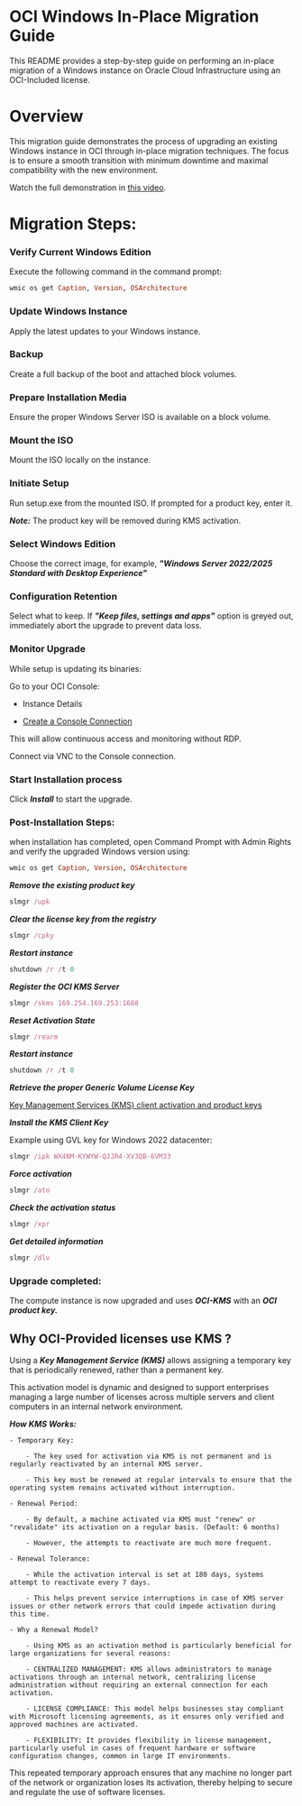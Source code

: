 # OCI Windows In-Place Migration Guide

This README provides a step-by-step guide on performing an in-place migration of a Windows instance on Oracle Cloud Infrastructure using an OCI-Included license.

# Overview

This migration guide demonstrates the process of upgrading an existing Windows instance in OCI through in-place migration techniques. 
The focus is to ensure a smooth transition with minimum downtime and maximal compatibility with the new environment.

Watch the full demonstration in [this video](https://frmlfp7pqh4h.objectstorage.eu-frankfurt-1.oci.customer-oci.com/p/rqda58064fqp1Cbscaux1albjmxyI-UBqGkrHW5VZ2y8MdVTxpG-1h5biKkTgVWE/n/frmlfp7pqh4h/b/WinMig/o/OCI_WIndows_In-Place_Migration.mp4).

# Migration Steps:


### Verify Current Windows Edition

Execute the following command in the command prompt:

```ruby
wmic os get Caption, Version, OSArchitecture
```

### Update Windows Instance

Apply the latest updates to your Windows instance.


### Backup

Create a full backup of the boot and attached block volumes.


### Prepare Installation Media

Ensure the proper Windows Server ISO is available on a block volume.


### Mount the ISO

Mount the ISO locally on the instance.


### Initiate Setup

Run setup.exe from the mounted ISO.
If prompted for a product key, enter it. 

***Note:*** The product key will be removed during KMS activation.


### Select Windows Edition

Choose the correct image, 
for example, ***"Windows Server 2022/2025 Standard with Desktop Experience"***


### Configuration Retention

Select what to keep. 
If ***"Keep files, settings and apps"*** option is greyed out, immediately abort the upgrade to prevent data loss.


### Monitor Upgrade

While setup is updating its binaries:

Go to your OCI Console:
	
- Instance Details 
	
- [Create a Console Connection](https://docs.oracle.com/en-us/iaas/Content/Compute/References/serialconsole.htm)

This will allow continuous access and monitoring without RDP.

Connect via VNC to the Console connection.

### Start Installation process

Click ***Install*** to start the upgrade.


### Post-Installation Steps:

when installation has completed, open Command Prompt with Admin Rights and verify the upgraded Windows version using:

```ruby
wmic os get Caption, Version, OSArchitecture
```

***Remove the existing product key***

```ruby
slmgr /upk
```

***Clear the license key from the registry***

```ruby
slmgr /cpky 
```

***Restart instance***

```ruby
shutdown /r /t 0
```

***Register the OCI KMS Server***

```ruby
slmgr /skms 169.254.169.253:1688
```

***Reset Activation State***

```ruby
slmgr /rearm
```

***Restart instance***

```ruby
shutdown /r /t 0
```

***Retrieve the proper Generic Volume License Key***

[Key Management Services (KMS) client activation and product keys](https://learn.microsoft.com/en-us/windows-server/get-started/kms-client-activation-keys?tabs=server2022%2Cwindows1110ltsc%2Cversion1803%2Cwindows81)


***Install the KMS Client Key***

Example using GVL key for Windows 2022 datacenter:

```ruby
slmgr /ipk WX4NM-KYWYW-QJJR4-XV3QB-6VM33
```

***Force activation***

```ruby
slmgr /ato
```

***Check the activation status***

```ruby
slmgr /xpr
```

***Get detailed information***

```ruby
slmgr /dlv
```

### Upgrade completed:

The compute instance is now upgraded and uses ***OCI-KMS*** with an ***OCI product key.***

## Why OCI-Provided licenses use KMS ?

Using a ***Key Management Service (KMS)*** allows assigning a temporary key that is periodically renewed, rather than a permanent key.

This activation model is dynamic and designed to support enterprises managing a large number of licenses across multiple servers and client computers in an internal network environment.

***How KMS Works:***
	
	- Temporary Key:

		- The key used for activation via KMS is not permanent and is regularly reactivated by an internal KMS server.
		
		- This key must be renewed at regular intervals to ensure that the operating system remains activated without interruption.

	- Renewal Period:
	
		- By default, a machine activated via KMS must "renew" or "revalidate" its activation on a regular basis. (Default: 6 months)
		
		- However, the attempts to reactivate are much more frequent.

	- Renewal Tolerance:
	
		- While the activation interval is set at 180 days, systems attempt to reactivate every 7 days.
		
		- This helps prevent service interruptions in case of KMS server issues or other network errors that could impede activation during this time.

	- Why a Renewal Model?
	
		- Using KMS as an activation method is particularly beneficial for large organizations for several reasons:
		
		- CENTRALIZED MANAGEMENT: KMS allows administrators to manage activations through an internal network, centralizing license administration without requiring an external connection for each activation.

		- LICENSE COMPLIANCE: This model helps businesses stay compliant with Microsoft licensing agreements, as it ensures only verified and approved machines are activated.

		- FLEXIBILITY: It provides flexibility in license management, particularly useful in cases of frequent hardware or software configuration changes, common in large IT environments.

This repeated temporary approach ensures that any machine no longer part of the network or organization loses its activation, thereby helping to secure and regulate the use of software licenses.

